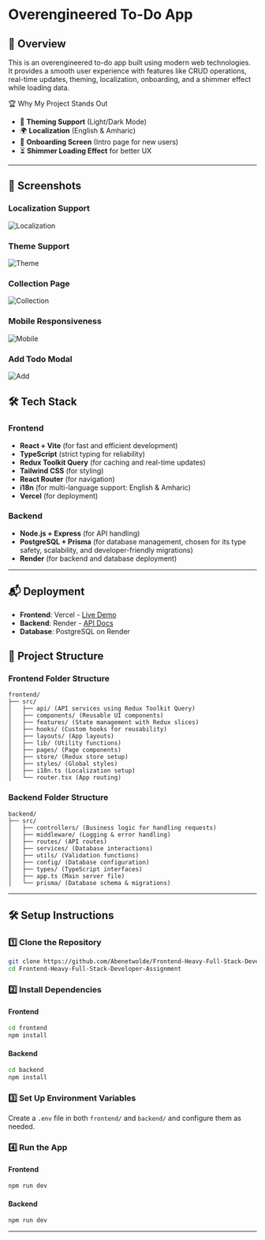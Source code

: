 # Overengineered To-Do App

## 🚀 Overview
This is an overengineered to-do app built using modern web technologies. It provides a smooth user experience with features like CRUD operations, real-time updates, theming, localization, onboarding, and a shimmer effect while loading data.


🏆 Why My Project Stands Out
- 🎨 **Theming Support** (Light/Dark Mode)
- 🌍 **Localization** (English & Amharic)
- 🚀 **Onboarding Screen** (Intro page for new users)
- ⏳ **Shimmer Loading Effect** for better UX


---
## 📸 Screenshots



### Localization Support
![Localization](https://drive.google.com/uc?export=view&id=1UlRu9l9uYS7IDcVmcNiabADz0cffG8Og)

### Theme Support
![Theme](https://drive.google.com/uc?export=view&id=1SXvAiHSKl5CvNNGQIlx7LBHqsSrDwDHP)

### Collection Page
![Collection](https://drive.google.com/uc?export=view&id=1NkFG8n1bE-fTGr8cRqY1-cOTUe0Lhvgf)

### Mobile Responsiveness
![Mobile](https://drive.google.com/uc?export=view&id=1NkFG8n1bE-fTGr8cRqY1-cOTUe0Lhvgf)

### Add Todo Modal
![Add](https://drive.google.com/uc?export=view&id=1tDYI4L3mwBlZNmhC7e-jCCfzV9ZSLpoh)

## 🛠️ Tech Stack

### **Frontend**
- **React + Vite** (for fast and efficient development)
- **TypeScript** (strict typing for reliability)
- **Redux Toolkit Query** (for caching and real-time updates)
- **Tailwind CSS** (for styling)
- **React Router** (for navigation)
- **i18n** (for multi-language support: English & Amharic)
- **Vercel** (for deployment)

### **Backend**
- **Node.js + Express** (for API handling)
- **PostgreSQL + Prisma** (for database management, chosen for its type safety, scalability, and developer-friendly migrations)
- **Render** (for backend and database deployment)

---
## 📬 Deployment
- **Frontend**: Vercel - [Live Demo](https://overengineeredtodoappassigment.vercel.app/)
- **Backend**: Render - [API Docs](https://frontend-heavy-full-stack-developer.onrender.com)
- **Database**: PostgreSQL on Render



## 📂 Project Structure

### **Frontend Folder Structure**
```plaintext
frontend/
├── src/
│   ├── api/ (API services using Redux Toolkit Query)
│   ├── components/ (Reusable UI components)
│   ├── features/ (State management with Redux slices)
│   ├── hooks/ (Custom hooks for reusability)
│   ├── layouts/ (App layouts)
│   ├── lib/ (Utility functions)
│   ├── pages/ (Page components)
│   ├── store/ (Redux store setup)
│   ├── styles/ (Global styles)
│   ├── i18n.ts (Localization setup)
│   └── router.tsx (App routing)
```

### **Backend Folder Structure**
```plaintext
backend/
├── src/
│   ├── controllers/ (Business logic for handling requests)
│   ├── middleware/ (Logging & error handling)
│   ├── routes/ (API routes)
│   ├── services/ (Database interactions)
│   ├── utils/ (Validation functions)
│   ├── config/ (Database configuration)
│   ├── types/ (TypeScript interfaces)
│   ├── app.ts (Main server file)
│   └── prisma/ (Database schema & migrations)
```

---

## 🛠️ Setup Instructions

### **1️⃣ Clone the Repository**
```bash
git clone https://github.com/Abenetwolde/Frontend-Heavy-Full-Stack-Developer-Assignment-.git
cd Frontend-Heavy-Full-Stack-Developer-Assignment
```

### **2️⃣ Install Dependencies**
#### **Frontend**
```bash
cd frontend
npm install
```
#### **Backend**
```bash
cd backend
npm install
```

### **3️⃣ Set Up Environment Variables**
Create a `.env` file in both `frontend/` and `backend/` and configure them as needed.

### **4️⃣ Run the App**
#### **Frontend**
```bash
npm run dev
```
#### **Backend**
```bash
npm run dev
```

---



